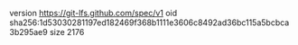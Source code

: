version https://git-lfs.github.com/spec/v1
oid sha256:1d53030281197ed182469f368b1111e3606c8492ad36bc115a5bcbca3b295ae9
size 2176
